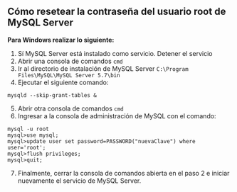 ## Cómo resetear la contraseña del usuario root de MySQL Server

**Para Windows realizar lo siguiente:**

1. Sí MySQL Server está instalado como servicio. Detener el servicio
2. Abrir una consola de comandos `cmd`
3. Ir al directorio de instalación de MySQL Server `C:\Program Files\MySQL\MySQL Server 5.7\bin`
4. Ejecutar el siguiente comando: 

~~~    	
mysqld --skip-grant-tables & 
~~~

5. Abrir otra consola de comandos `cmd`
6. Ingresar a la consola de administración de MySQL con el comando:

~~~
mysql -u root
mysql>use mysql;
mysql>update user set password=PASSWORD("nuevaClave") where user='root';
mysql>flush privileges;
mysql>quit;
~~~

7. Finalmente, cerrar la consola de comandos abierta en el paso 2 e iniciar nuevamente el servicio de MySQL Server.
